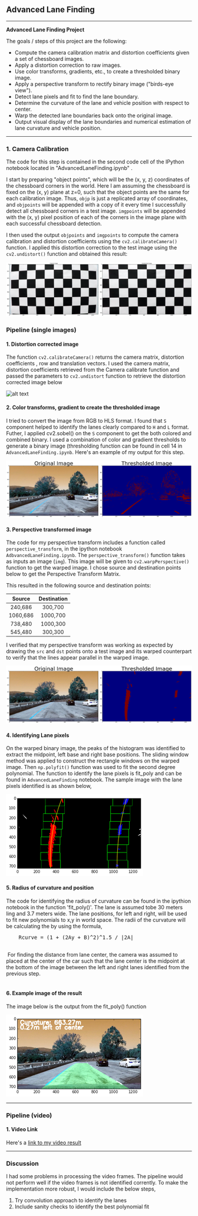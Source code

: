 ## Advanced Lane Finding
---

**Advanced Lane Finding Project**

The goals / steps of this project are the following:

* Compute the camera calibration matrix and distortion coefficients given a set of chessboard images.
* Apply a distortion correction to raw images.
* Use color transforms, gradients, etc., to create a thresholded binary image.
* Apply a perspective transform to rectify binary image ("birds-eye view").
* Detect lane pixels and fit to find the lane boundary.
* Determine the curvature of the lane and vehicle position with respect to center.
* Warp the detected lane boundaries back onto the original image.
* Output visual display of the lane boundaries and numerical estimation of lane curvature and vehicle position.

[//]: # (Image References)

[image1]: ./images/undistort_output.png "Undistorted"
[image2]: ./images/test1.jpg "Original Image"
[image7]: ./images/test2.jpg "Road Transformed"
[image3]: ./images/binary_combo_example.png "Binary Example"
[image4]: ./images/warped_straight_lines.png "Warp Example"
[image5]: ./images/color_fit_lines.png "Fit Visual"
[image6]: ./images/example_output.png "Output"
[video1]: ./project_video.mp4 "Video"

---


### 1. Camera Calibration

The code for this step is contained in the second code cell of the IPython notebook located in "AdvancedLaneFinding.ipynb" .  

I start by preparing "object points", which will be the (x, y, z) coordinates of the chessboard corners in the world. Here I am assuming the chessboard is fixed on the (x, y) plane at z=0, such that the object points are the same for each calibration image.  Thus, `objp` is just a replicated array of coordinates, and `objpoints` will be appended with a copy of it every time I successfully detect all chessboard corners in a test image.  `imgpoints` will be appended with the (x, y) pixel position of each of the corners in the image plane with each successful chessboard detection.  

I then used the output `objpoints` and `imgpoints` to compute the camera calibration and distortion coefficients using the `cv2.calibrateCamera()` function.  I applied this distortion correction to the test image using the `cv2.undistort()` function and obtained this result: 

![alt text][image1]

### Pipeline (single images)

#### 1. Distortion corrected image 

The function `cv2.calibrateCamera()` returns the camera matrix, distortion coefficients , row and translation vectors. I used the camera matrix, distortion coefficients retrieved from the Camera calibrate function and passed the parameters to `cv2.undistort` function to retrieve the distortion corrected image below 

![alt text][image7]

#### 2. Color transforms, gradient to create the thresholded image 
I tried to convert the image from RGB to HLS format. I found that `S` component helped to identify the lanes clearly compared to `H` and `L` format. Futher, I applied cv2.sobel() on the `S` component to get the both colored and combined binary. I used a combination of color and gradient thresholds to generate a binary image (thresholding function can be found in cell 14 in `AdvancedLaneFinding.ipynb`.  Here's an example of my output for this step.  

![alt text][image3]

#### 3. Perspective transformed image 

The code for my perspective transform includes a function called `perspective_transform`, in the ipython notebook `AdbvancedLaneFinding.ipynb`.  The `perspective_transform()` function takes as inputs an image (`img`). This image will be given to `cv2.warpPerspective()` function to get the warped image. I chose source and destination points below to get the Perspective Transform Matrix. 


This resulted in the following source and destination points:

| Source        | Destination   | 
|:-------------:|:-------------:| 
| 240,686   | 300,700      | 
| 1060,686      | 1000,700     |
| 738,480     | 1000,300     |
| 545,480      | 300,300      |

I verified that my perspective transform was working as expected by drawing the `src` and `dst` points onto a test image and its warped counterpart to verify that the lines appear parallel in the warped image.

![alt text][image4]

#### 4. Identifying Lane pixels 

On the warped binary image, the peaks of the histogram was identified to extract the midpoint, left base and right base positions. The sliding window method was applied to construct the rectangle windows on the warped image. Then `np.polyfit()` function was used to fit the second degree polynomial. The function to identify the lane pixels is fit_poly and can be found in `AdvancedLaneFinding` notebook. 
The sample image with the lane pixels identified is as shown below, 
 
![alt text][image5]

#### 5. Radius of curvature and position  

The code for identifying the radius of curvature can be found in the ipythion notebook in the function 'fit_poly()'.  The lane is assumed tobe 30 meters ling and 3.7 meters wide. 
The lane positions, for left and right, will be used to fit new polynomials to x,y in world space. The radii of the curvature will be calculating the by using the formula,

   <pre>
    Rcurve = (1 + (2Ay + B)^2)^1.5 / |2A| 
   </pre> 
​
​​For finding the distance from lane center, the camera was assumed to placed at the center of the car such that the lane center is the midpoint at the bottom of the image between the left and right lanes identified from the previous step.  
​​ 

#### 6. Example image of the result

The image below is the output from the fit_poly() function 

![alt text][image6]

---

### Pipeline (video)

#### 1. Video Link 

Here's a [link to my video result](video_output.mp4)

---

### Discussion

I had some problems in processing the video frames. The pipeline would not perform well if the video frames is not identified corrently.  To make the implementation more robust, I would include the below steps, 
1. Try convolution approach to identify the lanes 
2. Include sanity checks to identify the best polynomial fit 

